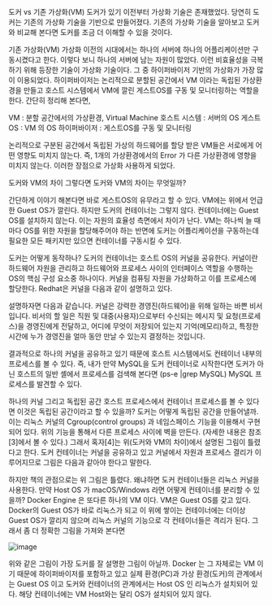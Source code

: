 
도커 vs 기존 가상화(VM)
도커가 있기 이전부터 가상화 기술은 존재했었다. 당연히 도커는 기존의 가상화 기술을 기반으로 만들어졌다. 기존의 가상화 기술을 알아보고 도커와 비교해 본다면 도커를 조금 더 이해할 수 있을 것이다.

기존 가상화(VM)
가상화 이전의 시대에서는 하나의 서버에 하나의 어플리케이션만 구동시켰다고 한다. 이렇다 보니 하나의 서버에 남는 자원이 많았다. 이런 비효율성을 극복하기 위해 등장한 기술이 가상화 기술이다. 그 중 하이퍼바이저 기반의 가상화가 가장 많이 이용되었다. 하이퍼바이저는 논리적으로 분할된 공간에서 VM 이라는 독립된 가상환경을 만들고 호스트 시스템에서 VM에 깔린 게스트OS를 구동 및 모니터링하는 역할을 한다. 간단히 정리해 본다면,

VM : 분할 공간에서의 가상환경, Virtual Machine
호스트 시스템 : 서버의 OS
게스트 OS : VM 의 OS
하이퍼바이저 : 게스트OS를 구동 및 모니터링

논리적으로 구분된 공간에서 독립된 가상의 하드웨어를 할당 받은 VM들은 서로에게 어떤 영향도 미치지 않는다. 즉, 1개의 가상환경에서의 Error 가 다른 가상환경에 영향을 미치지 않는다. 이러한 장점으로 가상화 사용하게 되었다.

도커와 VM의 차이
그렇다면 도커와 VM의 차이는 무엇일까?

간단하게 이야기 해본다면 바로 게스트OS의 유무라고 할 수 있다. VM에는 위에서 언급한 Guest OS가 깔린다. 하지만 도커의 컨테이너는 그렇지 않다. 컨테이너에는 Guest OS를 설치하지 않는다. 이는 자원의 효율성 측면에서 차이가 난다. VM는 하나씩 늘 때마다 OS를 위한 자원을 할당해주어야 하는 반면에 도커는 어플리케이션을 구동하는데 필요한 모든 패키지만 있으면 컨테이너를 구동시킬 수 있다.

도커는 어떻게 동작하나?
도커의 컨테이너는 호스트 OS의 커널을 공유한다. 커널이란 하드웨어 자원을 관리하고 하드웨어와 프로세스 사이의 인터페이스 역할을 수행하는 OS의 핵심 구성 요소중 하나이다. 커널을 컴퓨팅 자원을 가상화하고 이를 프로세스에 할당한다.
Redhat은 커널을 다음과 같이 설명하고 있다.

설명하자면 다음과 같습니다. 커널은 강력한 경영진(하드웨어)을 위해 일하는 바쁜 비서입니다. 비서의 할 일은 직원 및 대중(사용자)으로부터 수신되는 메시지 및 요청(프로세스)을 경영진에게 전달하고, 어디에 무엇이 저장되어 있는지 기억(메모리)하고, 특정한 시간에 누가 경영진을 얼마 동안 만날 수 있는지 결정하는 것입니다.

결과적으로 하나의 커널을 공유하고 있기 때문에 호스트 시스템에서도 컨테이너 내부의 프로세스를 볼 수 있다. 즉, 내가 만약 MySQL을 도커 컨테이너로 시작한다면 도커가 아닌 호스트의 일반 셸에서 프로세스를 검색해 본다면 (ps-e |grep MySQL) MySQL 프로세스를 발견할 수 있다.

하나의 커널 그리고 독립된 공간
호스트 프로세스에서 컨테이너 프로세스를 볼 수 있다면 이것은 독립된 공간이라고 할 수 있을까? 도커는 어떻게 독립된 공간을 만들어낼까. 이는 리눅스 커널의 Cgroup(control groups) 과 네임스페이스 기능을 이용해서 구현되어 있다. 위의 기능을 통해서 다른 프로세스 사이에 벽을 만든다. (자세한 내용은 참조[3]에서 볼 수 있다.) 그래서 혹자[4]는 위(도커와 VM의 차이)에서 설명된 그림이 틀렸다고 한다. 도커 컨테이너는 커널을 공유하고 있고 커널에서 자원과 프로세스 결리가 이루어지므로 그림은 다음과 같아야 한다고 말한다.




하지만 책의 관점으로는 위 그림은 틀렸다. 왜냐하면 도커 컨테이너들은 리눅스 커널을 사용한다. 만약 Host OS 가 macOS/Windows 라면 어떻게 컨테이너를 분리할 수 있을까? Docker Engine 은 또다른 하나의 VM 이다. VM은 Guest OS를 갖고 있다. Docker의 Guest OS가 바로 리눅스가 되고 이 위에 쌓이는 컨테이너에는 더이상 Guest OS가 깔리지 않으며 리눅스 커널의 기능으로 각 컨테이너들은 격리가 된다. 그래서 좀 더 정확한 그림을 가져와 본다면

![image](https://user-images.githubusercontent.com/85022962/224856909-c424c5d7-5f3a-435d-a0ad-26cdb673ce17.png)

위와 같은 그림이 가장 도커를 잘 설명한 그림이 아닐까. Docker 는 그 자체로는 VM 이기 때문에 하이퍼바이저를 포함하고 있고 실제 환경(PC)과 가상 환경(도커)의 관계에서는 Guest OS 이고 도커와 컨테이너의 관계에서는 Host OS 인 리눅스가 설치되어 있다. 해당 컨테이너에는 VM Host와는 달리 OS가 설치되어 있지 않다.
